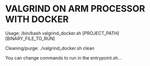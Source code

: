 # VALGRIND ON ARM PROCESSOR WITH DOCKER


Usage: /bin/bash valgrind_docker.sh [PROJECT_PATH] [BINARY_FILE_TO_RUN]


Cleaning/purge: ./valgrind_docker.sh clean


You can change commands to run in the entrypoint.sh...
